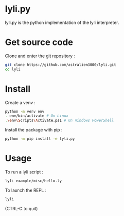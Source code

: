 # lyli.py

lyli.py is the python implementation of the lyli interpreter.

# Get source code

Clone and enter the git repository :

```sh
git clone https://github.com/astralien3000/lyli.git
cd lyli
```

# Install

Create a venv :

```sh
python -m venv env
. env/bin/activate # On Linux
.\env\Scripts\Activate.ps1 # On Windows PowerShell
```

Install the package with pip :

```sh
python -m pip install -e lyli.py
```

# Usage

To run a lyli script :

```sh
lyli example/misc/hello.ly
```

To launch the REPL :

```sh
lyli
```

(CTRL-C to quit)
